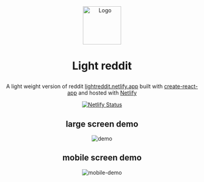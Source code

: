 <div  align="center">

<img  alt="Logo"  src="https://raw.githubusercontent.com/macfim/light-reddit/main/public/images/favicon.png"  width="100" />

</div>

<h1  align="center">

Light reddit

</h1>
<p align="center">
  A light weight version of reddit <a href="https://lightreddit.netlify.app/" target="_blank">lightreddit.netlify.app</a> built with <a href="https://www.gatsbyjs.org/" target="_blank">create-react-app</a> and hosted with <a href="https://www.netlify.com/" target="_blank">Netlify</a>
</p>

<p  align="center">

<a  href="#"  target="_blank">

<img  src="https://api.netlify.com/api/v1/badges/1963b488-7b78-48c9-9e2d-6fb5e47ab3af/deploy-status"  alt="Netlify Status" />

</a>

</p>

<div align="center">
  <h2>large screen demo</h2>

  ![demo](https://raw.githubusercontent.com/macfim/light-reddit/main/public/images/demo.png)

  <h2>mobile screen demo</h2>

  ![mobile-demo](https://raw.githubusercontent.com/macfim/light-reddit/main/public/images/mobile-demo.png)

</div>
